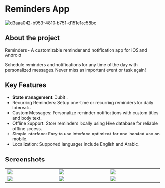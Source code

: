 # Reminders App


![d3aaa042-b953-4810-b751-d151e1ec58bc](https://github.com/Abdallah-Essam-Abdallah/Reminders_App/assets/121309175/0fd242f8-2846-4e92-80f5-6750d7393ef0)

## About the project
Reminders - A customizable reminder and notification app for iOS and Android

Schedule reminders and notifications for any time of the day with personalized messages. Never miss an important event or task again!

## Key Features

* **State management**: Cubit .
* Recurring Reminders: Setup one-time or recurring reminders for daily intervals.
* Custom Messages: Personalize reminder notifications with custom titles and body text.
* Offline Support: Store reminders locally using Hive database for reliable offline access.
* Simple Interface: Easy to use interface optimized for one-handed use on mobile.
* Localization: Supported languages include English and Arabic.

## Screenshots

<table width="100%">
  <tbody>
    <tr>
      <td width="1%"><img src="https://github.com/Abdallah-Essam-Abdallah/Reminders_App/assets/121309175/2ae132e4-759e-4658-897e-e10128631263"/></td>
      <td width="1%"><img src="https://github.com/Abdallah-Essam-Abdallah/Reminders_App/assets/121309175/9bc6d57f-534c-45db-8fce-bc07281de89f"/></td>
       <td width="1%"><img src="https://github.com/Abdallah-Essam-Abdallah/Reminders_App/assets/121309175/1b139180-09d3-4d20-bf72-067d9f71ebca"/></td>
    </tr>
    <tr>
      <td width="1%"><img src="https://github.com/Abdallah-Essam-Abdallah/Reminders_App/assets/121309175/8ae92c34-c4b1-4af9-9a99-8be22f1103cf"/></td>
      <td width="1%"><img src="https://github.com/Abdallah-Essam-Abdallah/Reminders_App/assets/121309175/5fc5cc45-8915-42ff-b813-55e89cfda4ff"/></td>
       <td width="1%"><img src="https://github.com/Abdallah-Essam-Abdallah/Reminders_App/assets/121309175/0495d944-d1f1-4e81-89bd-d1050a3d6870"/></td>
    </tr>
  </tbody>
</table>
